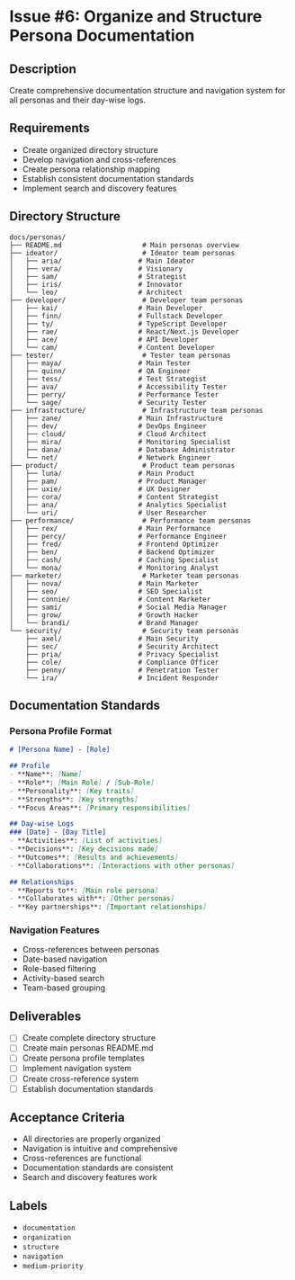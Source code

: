 # Issue #6: Organize and Structure Persona Documentation

## Description
Create comprehensive documentation structure and navigation system for all personas and their day-wise logs.

## Requirements
- Create organized directory structure
- Develop navigation and cross-references
- Create persona relationship mapping
- Establish consistent documentation standards
- Implement search and discovery features

## Directory Structure
```
docs/personas/
├── README.md                    # Main personas overview
├── ideator/                     # Ideator team personas
│   ├── aria/                   # Main Ideator
│   ├── vera/                   # Visionary
│   ├── sam/                    # Strategist
│   ├── iris/                   # Innovator
│   └── leo/                    # Architect
├── developer/                   # Developer team personas
│   ├── kai/                    # Main Developer
│   ├── finn/                   # Fullstack Developer
│   ├── ty/                     # TypeScript Developer
│   ├── rae/                    # React/Next.js Developer
│   ├── ace/                    # API Developer
│   └── cam/                    # Content Developer
├── tester/                      # Tester team personas
│   ├── maya/                   # Main Tester
│   ├── quinn/                  # QA Engineer
│   ├── tess/                   # Test Strategist
│   ├── ava/                    # Accessibility Tester
│   ├── perry/                  # Performance Tester
│   └── sage/                   # Security Tester
├── infrastructure/              # Infrastructure team personas
│   ├── zane/                   # Main Infrastructure
│   ├── dev/                    # DevOps Engineer
│   ├── cloud/                  # Cloud Architect
│   ├── mira/                   # Monitoring Specialist
│   ├── dana/                   # Database Administrator
│   └── net/                    # Network Engineer
├── product/                     # Product team personas
│   ├── luna/                   # Main Product
│   ├── pam/                    # Product Manager
│   ├── uxie/                   # UX Designer
│   ├── cora/                   # Content Strategist
│   ├── ana/                    # Analytics Specialist
│   └── uri/                    # User Researcher
├── performance/                 # Performance team personas
│   ├── rex/                    # Main Performance
│   ├── percy/                  # Performance Engineer
│   ├── fred/                   # Frontend Optimizer
│   ├── ben/                    # Backend Optimizer
│   ├── cash/                   # Caching Specialist
│   └── mona/                   # Monitoring Analyst
├── marketer/                    # Marketer team personas
│   ├── nova/                   # Main Marketer
│   ├── seo/                    # SEO Specialist
│   ├── connie/                 # Content Marketer
│   ├── sami/                   # Social Media Manager
│   ├── grow/                   # Growth Hacker
│   └── brandi/                 # Brand Manager
└── security/                    # Security team personas
    ├── axel/                   # Main Security
    ├── sec/                    # Security Architect
    ├── pria/                   # Privacy Specialist
    ├── cole/                   # Compliance Officer
    ├── penny/                  # Penetration Tester
    └── ira/                    # Incident Responder
```

## Documentation Standards

### Persona Profile Format
```markdown
# [Persona Name] - [Role]

## Profile
- **Name**: [Name]
- **Role**: [Main Role] / [Sub-Role]
- **Personality**: [Key traits]
- **Strengths**: [Key strengths]
- **Focus Areas**: [Primary responsibilities]

## Day-wise Logs
### [Date] - [Day Title]
- **Activities**: [List of activities]
- **Decisions**: [Key decisions made]
- **Outcomes**: [Results and achievements]
- **Collaborations**: [Interactions with other personas]

## Relationships
- **Reports to**: [Main role persona]
- **Collaborates with**: [Other personas]
- **Key partnerships**: [Important relationships]
```

### Navigation Features
- Cross-references between personas
- Date-based navigation
- Role-based filtering
- Activity-based search
- Team-based grouping

## Deliverables
- [ ] Create complete directory structure
- [ ] Create main personas README.md
- [ ] Create persona profile templates
- [ ] Implement navigation system
- [ ] Create cross-reference system
- [ ] Establish documentation standards

## Acceptance Criteria
- All directories are properly organized
- Navigation is intuitive and comprehensive
- Cross-references are functional
- Documentation standards are consistent
- Search and discovery features work

## Labels
- `documentation`
- `organization`
- `structure`
- `navigation`
- `medium-priority`

